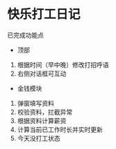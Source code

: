 # 快乐打工日记

 已完成功能点
 
- 顶部
1. 根据时间（早中晚）修改打招呼语
2. 右侧对话框可互动

- 金钱模块
1. 弹窗填写资料
2. 校验资料，拦截异常
3. 根据资料计算薪资
4. 计算当前已工作时长并实时更新
5. 今天没打工状态